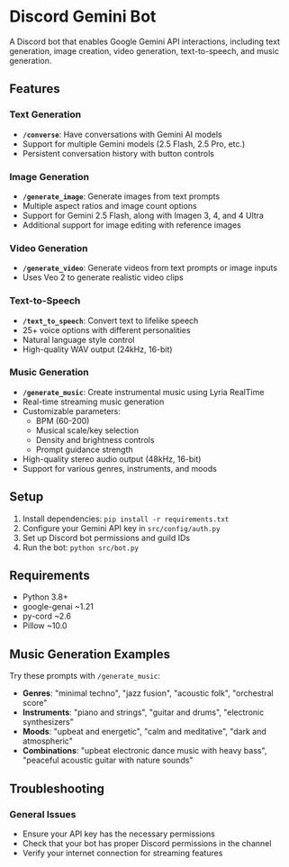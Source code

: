 # Discord Gemini Bot

A Discord bot that enables Google Gemini API interactions, including text generation, image creation, video generation, text-to-speech, and music generation.

## Features

### Text Generation
- **`/converse`**: Have conversations with Gemini AI models
- Support for multiple Gemini models (2.5 Flash, 2.5 Pro, etc.)
- Persistent conversation history with button controls

### Image Generation
- **`/generate_image`**: Generate images from text prompts
- Multiple aspect ratios and image count options
- Support for Gemini 2.5 Flash, along with Imagen 3, 4, and 4 Ultra
- Additional support for image editing with reference images

### Video Generation  
- **`/generate_video`**: Generate videos from text prompts or image inputs
- Uses Veo 2 to generate realistic video clips

### Text-to-Speech
- **`/text_to_speech`**: Convert text to lifelike speech
- 25+ voice options with different personalities
- Natural language style control
- High-quality WAV output (24kHz, 16-bit)

### Music Generation
- **`/generate_music`**: Create instrumental music using Lyria RealTime
- Real-time streaming music generation
- Customizable parameters:
  - BPM (60-200)
  - Musical scale/key selection
  - Density and brightness controls
  - Prompt guidance strength
- High-quality stereo audio output (48kHz, 16-bit)
- Support for various genres, instruments, and moods

## Setup

1. Install dependencies: `pip install -r requirements.txt`
2. Configure your Gemini API key in `src/config/auth.py`
3. Set up Discord bot permissions and guild IDs
4. Run the bot: `python src/bot.py`

## Requirements

- Python 3.8+
- google-genai ~1.21
- py-cord ~2.6  
- Pillow ~10.0

## Music Generation Examples

Try these prompts with `/generate_music`:

- **Genres**: "minimal techno", "jazz fusion", "acoustic folk", "orchestral score"
- **Instruments**: "piano and strings", "guitar and drums", "electronic synthesizers"
- **Moods**: "upbeat and energetic", "calm and meditative", "dark and atmospheric"
- **Combinations**: "upbeat electronic dance music with heavy bass", "peaceful acoustic guitar with nature sounds"

## Troubleshooting

### General Issues
- Ensure your API key has the necessary permissions
- Check that your bot has proper Discord permissions in the channel
- Verify your internet connection for streaming features
